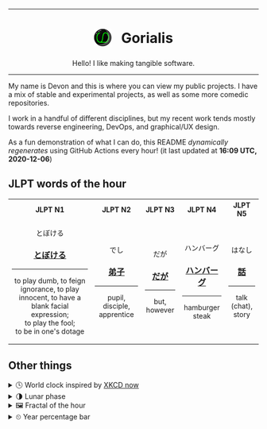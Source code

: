 ***

<h1 align="center">
<sub>
    <img src="readme/resources/avatar.png" height="36">
</sub>
&nbsp;
Gorialis
</h1>
<p align="center">
Hello! I like making tangible software.
</p>

***

My name is Devon and this is where you can view my public projects. I have a mix of stable and experimental projects, as well as some more comedic repositories.

I work in a handful of different disciplines, but my recent work tends mostly towards reverse engineering, DevOps, and graphical/UX design.

As a fun demonstration of what I can do, this README *dynamically regenerates* using GitHub Actions every hour! (it last updated at **16:09 UTC, 2020-12-06**)

<h2>JLPT words of the hour</h2>
<table>
    <tr>
        <th>JLPT N1</th>
        <th>JLPT N2</th>
        <th>JLPT N3</th>
        <th>JLPT N4</th>
        <th>JLPT N5</th>
    </tr>
    <tr>
        <td>
            <p align="center">とぼける</p>
            <h3 align="center"><b><a href="https://jisho.org/search/%E3%81%A8%E3%81%BC%E3%81%91%E3%82%8B">とぼける</a></b></h3>
            <hr>
            <p align="center">to play dumb,<wbr> to feign ignorance,<wbr> to play innocent,<wbr> to have a blank facial expression;<br> to play the fool;<br> to be in one's dotage</p>
        </td>
        <td>
            <p align="center">でし</p>
            <h3 align="center"><b><a href="https://jisho.org/search/%E5%BC%9F%E5%AD%90">弟子</a></b></h3>
            <hr>
            <p align="center">pupil,<wbr> disciple,<wbr> apprentice</p>
        </td>
        <td>
            <p align="center">だが</p>
            <h3 align="center"><b><a href="https://jisho.org/search/%E3%81%A0%E3%81%8C">だが</a></b></h3>
            <hr>
            <p align="center">but,<wbr> however</p>
        </td>
        <td>
            <p align="center">ハンバーグ</p>
            <h3 align="center"><b><a href="https://jisho.org/search/%E3%83%8F%E3%83%B3%E3%83%90%E3%83%BC%E3%82%B0">ハンバーグ</a></b></h3>
            <hr>
            <p align="center">hamburger steak</p>
        </td>
        <td>
            <p align="center">はなし</p>
            <h3 align="center"><b><a href="https://jisho.org/search/%E8%A9%B1">話</a></b></h3>
            <hr>
            <p align="center">talk (chat),<wbr> story</p>
        </td>
    </tr>
</table>

<h2>Other things</h2>
<details>
<summary>🕓  World clock inspired by <a href="https://xkcd.com/now">XKCD now</a></summary>

> <img src="generated/now.png" width="512">

</details>
<details>
<summary>🌗 Lunar phase</summary>

The moon is approximately 74.93% through its phase (Last Quarter).

</details>
<details>
<summary>&#x1f5bc; Fractal of the hour</summary>

> <img src="generated/fractal.png" width="512">

</details>
<details>
<summary>&#x23f2; Year percentage bar</summary>
<pre><code>2020 [██████████████████▁▁] 93.08%</code></pre>
</details>
